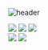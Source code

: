 ![header](https://capsule-render.vercel.app/api?type=waving&customColorList=26&color=20:FAEBD7,60:2F4F4F,70:2F4F4F,90:DAA520&fontColor=ffffff&fontSize=12&fontAlign=93&fontAlignY=10&height=170&section=header&text=LH99Tw's%20Github)

<div align=left>
  <img src="https://img.shields.io/badge/python-3776AB?style=flat-square&logo=python&logoColor=white"/>
  <img src="https://img.shields.io/badge/HTML5-E34F26?style=flat-square&logo=html5&logoColor=white"/>
  <img src="https://img.shields.io/badge/CSS3-1572B6?style=flat-square&logo=css3&logoColor=white"/>
  <br/>
  <img src="https://img.shields.io/badge/Node.js-339933?style=flat-square&logo=nodedotjs&logoColor=white"/>
  <img src="https://img.shields.io/badge/React-61DAFB?style=flat-square&logo=react&logoColor=black"/>
</div>

<!--
**LH99Tw/LH99Tw** is a ✨ _special_ ✨ repository because its `README.md` (this file) appears on your GitHub profile.

Here are some ideas to get you started:

- 🔭 I’m currently working on ...
- 🌱 I’m currently learning ...
- 👯 I’m looking to collaborate on ...
- 🤔 I’m looking for help with ...
- 💬 Ask me about ...
- 📫 How to reach me: ...
- 😄 Pronouns: ...
- ⚡ Fun fact: ...
-->
